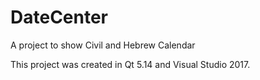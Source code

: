 # DateCenter
A project to show Civil and Hebrew Calendar

This project was created in Qt 5.14 and Visual Studio 2017.
